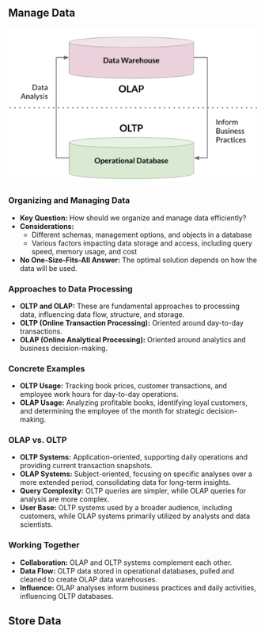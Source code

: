 ## Manage Data
![OTLP-OLAP](./OLTP-OLAP-work-together.png)
### Organizing and Managing Data
- **Key Question:** How should we organize and manage data efficiently?
- **Considerations:**
  - Different schemas, management options, and objects in a database
  - Various factors impacting data storage and access, including query speed, memory usage, and cost
- **No One-Size-Fits-All Answer:** The optimal solution depends on how the data will be used.

### Approaches to Data Processing
- **OLTP and OLAP:** These are fundamental approaches to processing data, influencing data flow, structure, and storage.
- **OLTP (Online Transaction Processing):** Oriented around day-to-day transactions.
- **OLAP (Online Analytical Processing):** Oriented around analytics and business decision-making.

### Concrete Examples
- **OLTP Usage:** Tracking book prices, customer transactions, and employee work hours for day-to-day operations.
- **OLAP Usage:** Analyzing profitable books, identifying loyal customers, and determining the employee of the month for strategic decision-making.

### OLAP vs. OLTP
- **OLTP Systems:** Application-oriented, supporting daily operations and providing current transaction snapshots.
- **OLAP Systems:** Subject-oriented, focusing on specific analyses over a more extended period, consolidating data for long-term insights.
- **Query Complexity:** OLTP queries are simpler, while OLAP queries for analysis are more complex.
- **User Base:** OLTP systems used by a broader audience, including customers, while OLAP systems primarily utilized by analysts and data scientists.

### Working Together
- **Collaboration:** OLAP and OLTP systems complement each other.
- **Data Flow:** OLTP data stored in operational databases, pulled and cleaned to create OLAP data warehouses.
- **Influence:** OLAP analyses inform business practices and daily activities, influencing OLTP databases.

## Store Data
